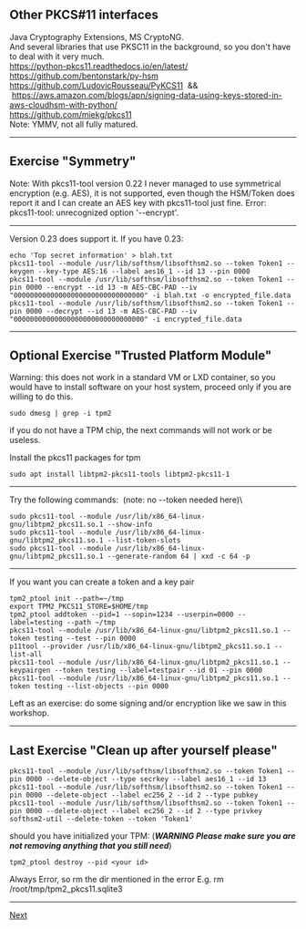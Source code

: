 ## Other PKCS#11 interfaces
Java Cryptography Extensions, MS CryptoNG.\
And several libraries that use PKSC11 in the background, so you don't
have to deal with it very much.\
<https://python-pkcs11.readthedocs.io/en/latest/>\
<https://github.com/bentonstark/py-hsm>\
<https://github.com/LudovicRousseau/PyKCS11>  &&
 <https://aws.amazon.com/blogs/apn/signing-data-using-keys-stored-in-aws-cloudhsm-with-python/>\
<https://github.com/miekg/pkcs11>\
Note: YMMV, not all fully matured.

--------------------
## Exercise "Symmetry"
Note: With pkcs11-tool version 0.22 I never managed to use symmetrical encryption (e.g. AES), it is not supported, even though the
HSM/Token does report it and I can create an AES key with pkcs11-tool just fine.
Error: pkcs11-tool: unrecognized option '--encrypt'.

-------------------
Version 0.23 does support it. If you have 0.23:
```
echo 'Top secret information' > blah.txt
pkcs11-tool --module /usr/lib/softhsm/libsofthsm2.so --token Token1 --keygen --key-type AES:16 --label aes16_1 --id 13 --pin 0000
pkcs11-tool --module /usr/lib/softhsm/libsofthsm2.so --token Token1 --pin 0000 --encrypt --id 13 -m AES-CBC-PAD --iv "00000000000000000000000000000000" -i blah.txt -o encrypted_file.data
pkcs11-tool --module /usr/lib/softhsm/libsofthsm2.so --token Token1 --pin 0000 --decrypt --id 13 -m AES-CBC-PAD --iv "00000000000000000000000000000000" -i encrypted_file.data
```

---------------
## Optional Exercise "Trusted Platform Module"
Warning: this does not work in a standard VM or LXD container, so
you would have to install software on your host system, proceed only
if you are willing to do this.

```
sudo dmesg | grep -i tpm2
```
if you do not have a TPM chip, the next commands will not work or be useless.


Install the pkcs11 packages for tpm
```
sudo apt install libtpm2-pkcs11-tools libtpm2-pkcs11-1
```

--------------
Try the following commands:
 (note: no --token needed here)\
```
sudo pkcs11-tool --module /usr/lib/x86_64-linux-gnu/libtpm2_pkcs11.so.1 --show-info
sudo pkcs11-tool --module /usr/lib/x86_64-linux-gnu/libtpm2_pkcs11.so.1 --list-token-slots
sudo pkcs11-tool --module /usr/lib/x86_64-linux-gnu/libtpm2_pkcs11.so.1 --generate-random 64 | xxd -c 64 -p
```

--------------
If you want you can create a token and a key pair
```
tpm2_ptool init --path=~/tmp
export TPM2_PKCS11_STORE=$HOME/tmp
tpm2_ptool addtoken --pid=1 --sopin=1234 --userpin=0000 --label=testing --path ~/tmp
pkcs11-tool --module /usr/lib/x86_64-linux-gnu/libtpm2_pkcs11.so.1 --token testing --test --pin 0000
p11tool --provider /usr/lib/x86_64-linux-gnu/libtpm2_pkcs11.so.1 --list-all
pkcs11-tool --module /usr/lib/x86_64-linux-gnu/libtpm2_pkcs11.so.1 --keypairgen --token testing --label=testpair --id 01 --pin 0000
pkcs11-tool --module /usr/lib/x86_64-linux-gnu/libtpm2_pkcs11.so.1 --token testing --list-objects --pin 0000
```
Left as an exercise: do some signing and/or encryption like we saw in this workshop.

----------
## Last Exercise "Clean up after yourself please"
```
pkcs11-tool --module /usr/lib/softhsm/libsofthsm2.so --token Token1 --pin 0000 --delete-object --type secrkey --label aes16_1 --id 13
pkcs11-tool --module /usr/lib/softhsm/libsofthsm2.so --token Token1 --pin 0000 --delete-object --label ec256_2 --id 2 --type pubkey
pkcs11-tool --module /usr/lib/softhsm/libsofthsm2.so --token Token1 --pin 0000 --delete-object --label ec256_2 --id 2 --type privkey
softhsm2-util --delete-token --token 'Token1'
```

should you have initialized your TPM:
(***WARNING Please make sure you are not removing anything that you still need***)
```
tpm2_ptool destroy --pid <your id>
```
Always Error, so rm the dir mentioned in the error
E.g. rm /root/tmp/tpm2_pkcs11.sqlite3

--------------------
[Next](https://github.com/niek-sidn/hsm_workshop/blob/main/Slide18.md)
